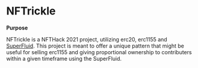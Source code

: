 # NFTrickle

**Purpose**

NFTrickle is a NFTHack 2021 project, utilizing erc20, erc1155 and [SuperFluid](https://docs.superfluid.finance/superfluid/). This project is meant to offer a unique pattern that might be useful for selling erc1155 and giving proportional ownership to contributers within a given timeframe using the SuperFluid.

<!-- ## Components

- Shop
- ShopFactory

## ShopFactory

The ShopFacotory creates a Shop for each NFT that  -->
